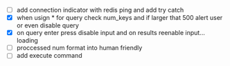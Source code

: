 - [ ] add connection indicator with redis ping and add try catch
- [x] when usign * for query check num_keys and if larger that 500 alert user or even disable query
- [x] on query enter press disable input and on results reenable input... loading
- [ ] proccessed num format into human friendly
- [ ] add execute command
